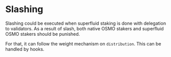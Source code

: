 # Slashing

Slashing could be executed when superfluid staking is done with delegation to validators.
As a result of slash, both native OSMO stakers and superfluid OSMO stakers should be punished.

For that, it can follow the weight mechanism on `distribution`.
This can be handled by hooks.